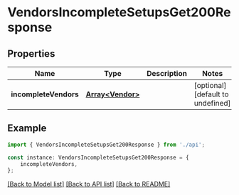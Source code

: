 # VendorsIncompleteSetupsGet200Response


## Properties

Name | Type | Description | Notes
------------ | ------------- | ------------- | -------------
**incompleteVendors** | [**Array&lt;Vendor&gt;**](Vendor.md) |  | [optional] [default to undefined]

## Example

```typescript
import { VendorsIncompleteSetupsGet200Response } from './api';

const instance: VendorsIncompleteSetupsGet200Response = {
    incompleteVendors,
};
```

[[Back to Model list]](../README.md#documentation-for-models) [[Back to API list]](../README.md#documentation-for-api-endpoints) [[Back to README]](../README.md)
